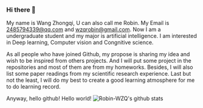 ### Hi there 👋
My name is Wang Zhongqi, U can also call me  Robin. My Email is 2485794339@qq.com and wzqrobin@gmail.com. Now I am a undergraduate student and my major is artificial intelligence. I am interested in Deep learning, Computer vision and Congnitive science.

As all people who have joined Github, my propose is sharing my idea and wish to be inspired from others projects. And I will put some project in the repositories and most of them are from my homeworks. Besides, I will also list some paper readings from my scientific research experience. Last but not the least, I will do my best to create a good learning atmosphere for me to do learning record.

Anyway, hello github! Hello world!
![Robin-WZQ's github stats](https://github-readme-stats.vercel.app/api?username=Robin-WZQ&show_icons=true&theme=radical)

<!--
**Robin-WZQ/Robin-WZQ** is a ✨ _special_ ✨ repository because its `README.md` (this file) appears on your GitHub profile.

Here are some ideas to get you started:

- 🔭 I’m currently working on ...
- 🌱 I’m currently learning ...
- 👯 I’m looking to collaborate on ...
- 🤔 I’m looking for help with ...
- 💬 Ask me about ...
- 📫 How to reach me: ...
- 😄 Pronouns: ...
- ⚡ Fun fact: ...
-->

